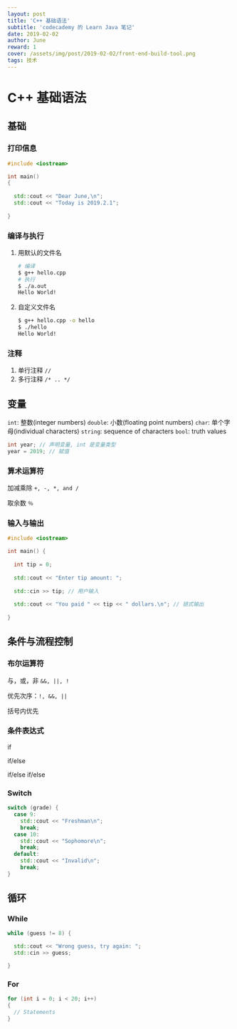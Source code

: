 ```yaml
---
layout: post
title: 'C++ 基础语法'
subtitle: 'codecademy 的 Learn Java 笔记'
date: 2019-02-02
author: June
reward: 1
cover: /assets/img/post/2019-02-02/front-end-build-tool.png
tags: 技术
---
```


# C++ 基础语法

## 基础

### 打印信息

```c++
#include <iostream>

int main() 
{
  
  std::cout << "Dear June,\n";
  std::cout << "Today is 2019.2.1";
  
}
```

### 编译与执行

1. 用默认的文件名

	```bash
	# 编译
	$ g++ hello.cpp 
	# 执行
	$ ./a.out
	Hello World!
	```

2. 自定义文件名

	```bash
	$ g++ hello.cpp -o hello
	$ ./hello
	Hello World!
	```

### 注释

1. 单行注释 `//`
2. 多行注释 `/* .. */`

## 变量

`int`: 整数(integer numbers)
`double`: 小数(floating point numbers)
`char`: 单个字母(individual characters)
`string`: sequence of characters
`bool`: truth values

```c++
int year; // 声明变量, int 是变量类型
year = 2019; // 赋值
```

### 算术运算符

加减乘除 `+, -, *, and /`

取余数 `％`

### 输入与输出

```c++
#include <iostream>

int main() {
  
  int tip = 0;
  
  std::cout << "Enter tip amount: ";
  
  std::cin >> tip; // 用户输入
  
  std::cout << "You paid " << tip << " dollars.\n"; // 链式输出
  
}
```

## 条件与流程控制

### 布尔运算符 

与，或，非  `&&, ||, ! `

优先次序：`!, &&, ||`

括号内优先

### 条件表达式

if

if/else

if/else if/else

### Switch

```c++
switch (grade) {
  case 9:
    std::cout << "Freshman\n";
    break;
  case 10:
    std::cout << "Sophomore\n";
    break;
  default:
    std::cout << "Invalid\n";
    break;
}
```

## 循环

### While

```c++
while (guess != 8) {

  std::cout << "Wrong guess, try again: ";
  std::cin >> guess;

}
```

### For

```c++
for (int i = 0; i < 20; i++) 
{
  // Statements
}
```
